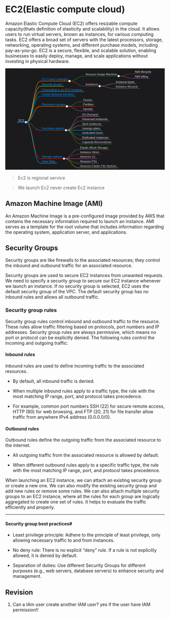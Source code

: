 # EC2(Elastic compute cloud)

Amazon Elastic Compute Cloud (EC2) offers resizable compute capacity(thats definition of elasticity and scalability) in the cloud. It allows users to run virtual servers, known as instances, for various computing tasks. EC2 offers a broad set of servers with the latest processors, storage, networking, operating systems, and different purchase models, including pay-as-you-go. EC2 is a secure, flexible, and scalable solution, enabling businesses to easily deploy, manage, and scale applications without investing in physical hardware.

![alt text](image.png)

> Ec2 is regional service

> We launch Ec2 never create Ec2 instance
## Amazon Machine Image (AMI)
An Amazon Machine Image is a pre-configured image provided by AWS that contains the necessary information required to launch an instance. AMI serves as a template for the root volume that includes information regarding the operating system, application server, and applications.

## Security Groups
 Security groups are like firewalls to the associated resources; they control the inbound and outbound traffic for an associated resource.

Security groups are used to secure EC2 instances from unwanted requests. We need to specify a security group to secure our EC2 instance whenever we launch an instance. If no security group is selected, EC2 uses the default security group of the VPC. The default security group has no inbound rules and allows all outbound traffic. 

### Security group rules
Security group rules control inbound and outbound traffic to the resource. These rules allow traffic filtering based on protocols, port numbers and IP addresses. Security group rules are always permissive, which means no port or protocol can be explicitly denied. The following rules control the incoming and outgoing traffic:

#### Inbound rules
Inbound rules are used to define incoming traffic to the associated resources.

- By default, all inbound traffic is denied.

- When multiple inbound rules apply to a traffic type, the rule with the most matching IP range, port, and protocol takes precedence.

- For example, common port numbers SSH (22) for secure remote access, HTTP (80) for web browsing, and FTP (20, 21) for file transfer allow traffic from anywhere IPv4 address (0.0.0.0/0).

#### Outbound rules 
Outbound rules define the outgoing traffic from the associated resource to the internet.

- All outgoing traffic from the associated resource is allowed by default.

- When different outbound rules apply to a specific traffic type, the rule with the most matching IP range, port, and protocol takes precedence.

When launching an EC2 instance, we can attach an existing security group or create a new one. We can also modify the existing security group and add new rules or remove some rules. We can also attach multiple security groups to an EC2 instance, where all the rules for each group are logically aggregated to create one set of rules. It helps to evaluate the traffic efficiently and properly.

---
#### Security group best practices#
- Least privilege principle: Adhere to the principle of least privilege, only allowing necessary traffic to and from instances.

- No deny rule: There is no explicit “deny” rule. If a rule is not explicitly allowed, it is denied by default.

- Separation of duties: Use different Security Groups for different purposes (e.g., web servers, database servers) to enhance security and management.

## Revision
1. Can a IAm user create another IAM user? yes if the user have IAM permission!!
